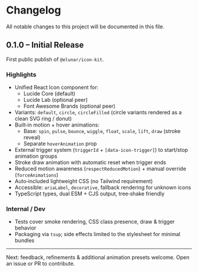 # Changelog

All notable changes to this project will be documented in this file.

## 0.1.0 – Initial Release
First public publish of `@elunar/icon-kit`.

### Highlights
- Unified React Icon component for:
	- Lucide Core (default)
	- Lucide Lab (optional peer)
	- Font Awesome Brands (optional peer)
- Variants: `default`, `circle`, `circleFilled` (circle variants rendered as a clean SVG ring / donut)
- Built‑in motion + hover animations:
	- Base: `spin`, `pulse`, `bounce`, `wiggle`, `float`, `scale`, `lift`, `draw` (stroke reveal)
	- Separate `hoverAnimation` prop
- External trigger system (`triggerId` + `[data-icon-trigger]`) to start/stop animation groups
- Stroke draw animation with automatic reset when trigger ends
- Reduced motion awareness (`respectReducedMotion`) + manual override (`forceAnimations`)
- Auto‑included lightweight CSS (no Tailwind requirement)
- Accessible: `ariaLabel`, `decorative`, fallback rendering for unknown icons
- TypeScript types, dual ESM + CJS output, tree‑shake friendly

### Internal / Dev
- Tests cover smoke rendering, CSS class presence, draw & trigger behavior
- Packaging via `tsup`; side effects limited to the stylesheet for minimal bundles

---

Next: feedback, refinements & additional animation presets welcome. Open an issue or PR to contribute.
